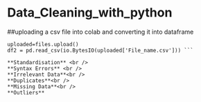 # Data_Cleaning_with_python <br />
##uploading a csv file into colab and converting it into dataframe

```from google.colab import files
uploaded=files.upload()
df2 = pd.read_csv(io.BytesIO(uploaded['File_name.csv'])) ```

**Standardisation** <br />
**Syntax Errors** <br />
**Irrelevant Data**<br />
**Duplicates**<br />
**Missing Data**<br />
**Outliers**

